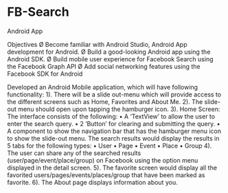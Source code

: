 # FB-Search
Android App

Objectives
Ø Become familiar with Android Studio, Android App development for Android.
Ø Build a good-looking Android app using the Android SDK.
Ø Build mobile user experience for Facebook Search using the Facebook Graph API Ø Add social networking features using the Facebook SDK for Android

Developed an Android Mobile application, which will have following functionality:
  1). There will be a slide out-menu which will provide access to the different screens such as Home, Favorites and About Me.
  2). The slide-out menu should open upon tapping the hamburger icon.
  3). Home Screen:
    The interface consists of the following:
      • A ‘TextView’ to allow the user to enter the search query.
      • 2 ‘Button’ for clearing and submitting the query.
      • A component to show the navigation bar that has the hamburger menu icon to
      show the slide-out menu.
    The search results would display the results in 5 tabs for the following types:
        • User • Page • Event • Place • Group
   4). The user can share any of the searched results (user/page/event/place/group) on Facebook using the option menu displayed in the detail screen.
   5). The favorite screen would display all the favorited users/pages/events/places/group that have been marked as favorite.
   6). The About page displays information about you.
   
